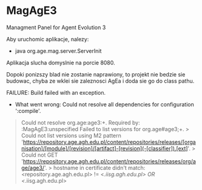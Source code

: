 # MagAgE3
Managment Panel for Agent Evolution 3

Aby uruchomic aplikacje, nalezy: 
- java org.age.mag.server.ServerInit

Aplikacja slucha domyslnie na porcie 8080.

Dopoki ponizszy blad nie zostanie naprawiony, to projekt nie bedzie sie budowac, chyba ze wklei sie zaleznosci AgEa i doda sie go do class pathu.

FAILURE: Build failed with an exception.

* What went wrong:
Could not resolve all dependencies for configuration ':compile'.
> Could not resolve org.age:age3:+.
  Required by:
      :MagAgE3:unspecified
   > Failed to list versions for org.age#age3;+.
      > Could not list versions using M2 pattern 'https://repository.age.agh.edu.pl/content/repositories/releases/[organisation]/[module]/[revision]/[artifact]-[revision](-[classifier]).[ext]'.
         > Could not GET 'https://repository.age.agh.edu.pl/content/repositories/releases/org/age/age3/'.
            > hostname in certificate didn't match: <repository.age.agh.edu.pl> != <*.iisg.agh.edu.pl> OR <*.iisg.agh.edu.pl>

